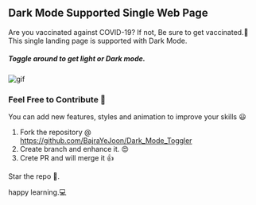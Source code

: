 ## Dark Mode Supported Single Web Page

Are you vaccinated against COVID-19? If not, Be sure to get vaccinated.💉
This single landing page is supported with Dark Mode.

##### Toggle around to get light or Dark mode.

![gif](https://github.com/BajraYeJoon/Dark_Mode_Toggler/blob/main/images/dark.gif)

### Feel Free to Contribute 📝

You can add new features, styles and animation to improve your skills 😃

1. Fork the repository @ https://github.com/BajraYeJoon/Dark_Mode_Toggler
2. Create branch and enhance it. 😍
3. Crete PR and will merge it 👍

Star the repo 🌟.

happy learning.💻
